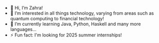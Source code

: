 - 👋 Hi, I’m Zahra!
- 👀 I’m interested in all things technology, varying from areas such as quantum computing to financial technology!
- 🌱 I’m currently learning Java, Python, Haskell and many more languages...
- ⚡ Fun fact: I'm looking for 2025 summer internships!

<!---
ziziMCodes/ziziMCodes is a ✨ special ✨ repository because its `README.md` (this file) appears on your GitHub profile.
You can click the Preview link to take a look at your changes.
--->
